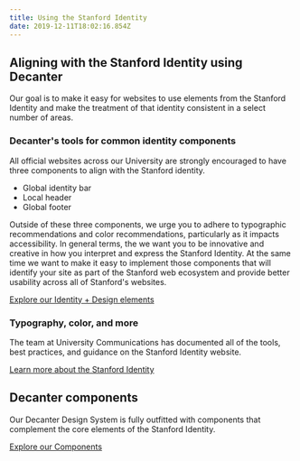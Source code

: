 ```yaml
---
title: Using the Stanford Identity
date: 2019-12-11T18:02:16.854Z
---
```

## Aligning with the Stanford Identity using Decanter

Our goal is to make it easy for websites to  use elements from the Stanford Identity and make the treatment of that identity consistent in a select number of areas. 

### Decanter's tools for common identity components

All official websites across our University are strongly encouraged to have three components to align with the Stanford identity. 

* Global identity bar
* Local header 
* Global footer 

Outside of these three components, we urge you to adhere to typographic recommendations and color recommendations, particularly as it impacts accessibility. In general terms, the we want you to be innovative and creative in how you interpret and express the Stanford Identity. At the same time we want to make it easy to implement those components that will identify your site as part of the Stanford web ecosystem and provide better usability across all of Stanford's websites.

<p><a href="https:/page/brand-design-elements/" class="su-link su-link--action">Explore our Identity + Design elements </a></p>

### Typography, color, and more

The team at University Communications has documented all of the tools, best practices, and guidance on the Stanford Identity website. 

<a href="https://identity.stanford.edu/" class="su-link su-link--action">Learn more about the Stanford Identity</a></p>

## Decanter components

Our Decanter Design System is fully outfitted with components that complement the core elements of the Stanford Identity.

<p><a href="/page/components/" class="su-link su-link--action">Explore our Components</a></p>
